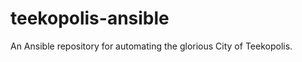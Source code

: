 teekopolis-ansible
==================

An Ansible repository for automating the glorious City of Teekopolis.
